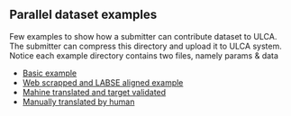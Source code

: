 ## Parallel dataset examples
Few examples to show how a submitter can contribute dataset to ULCA. The submitter can compress this directory and upload it to ULCA system. Notice each example directory contains two files, namely params & data

* [Basic example](./basic)
* [Web scrapped and LABSE aligned example](./web-scrapped-labse-aligned)
* [Mahine translated and target validated](./machine-translated-target-validated)
* [Manually translated by human](./manual-human-translated)